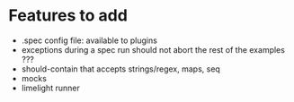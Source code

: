 # Features to add

* .spec config file: available to plugins
* exceptions during a spec run should not abort the rest of the examples ???
* should-contain that accepts strings/regex, maps, seq
* mocks
* limelight runner